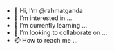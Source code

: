 - 👋 Hi, I’m @rahmatganda
- 👀 I’m interested in ...
- 🌱 I’m currently learning ...
- 💞️ I’m looking to collaborate on ...
- 📫 How to reach me ...

<!---
rahmatganda/rahmatganda is a ✨ special ✨ repository because its `README.md` (this file) appears on your GitHub profile.
You can click the Preview link to take a look at your changes.
--->

